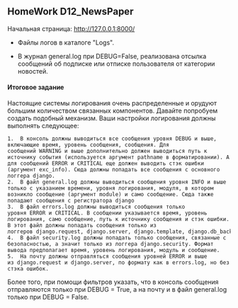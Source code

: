 ## HomeWork D12_NewsPaper  

Начальная страница: http://127.0.0.1:8000/  

- Файлы логов в каталоге "Logs".

- В журнал general.log при DEBUG=False, реализована отсылка сообщений об подписке или отписке пользователя от категории новостей. 


#### Итоговое задание  

Настоящие системы логирования очень распределенные и орудуют большим количеством связанных компонентов. Давайте попробуем создать подобный механизм. Ваши настройки логирования должны выполнять следующее:  

    1.  В консоль должны выводиться все сообщения уровня DEBUG и выше, включающие время, уровень сообщения, сообщения. Для сообщений WARNING и выше дополнительно должен выводиться путь к источнику события (используется аргумент pathname в форматировании). А для сообщений ERROR и CRITICAL еще должен выводить стэк ошибки (аргумент exc_info). Сюда должны попадать все сообщения с основного логгера django.  
    2.  В файл general.log должны выводиться сообщения уровня INFO и выше только с указанием времени, уровня логирования, модуля, в котором возникло сообщение (аргумент module) и само сообщение. Сюда также попадают сообщения с регистратора django  
    3.  В файл errors.log должны выводиться сообщения только уровня ERROR и CRITICAL. В сообщении указывается время, уровень логирования, само сообщение, путь к источнику сообщения и стэк ошибки. В этот файл должны попадать сообщения только из логгеров django.request, django.server, django.template, django.db_backends.  
    4.  В файл security.log должны попадать только сообщения, связанные с безопасностью, а значит только из логгера django.security. Формат вывода предполагает время, уровень логирования, модуль и сообщение.  
    5.  На почту должны отправляться сообщения уровней ERROR и выше из django.request и django.server, по формату как в errors.log, но без стэка ошибок.  

Более того, при помощи фильтров указать, что в консоль сообщения отправляются только при DEBUG = True, а на почту и в файл general.log только при DEBUG = False.




